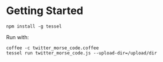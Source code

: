 # Getting Started

```
npm install -g tessel
```

Run with:

```
coffee -c twitter_morse_code.coffee
tessel run twitter_morse_code.js --upload-dir=/upload/dir
```
